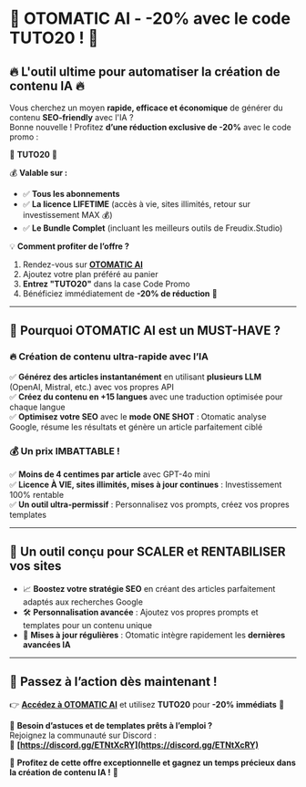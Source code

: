 # 🚀 OTOMATIC AI - **-20% avec le code TUTO20** ! 🎯  

## 🔥 L'outil ultime pour automatiser la création de contenu IA 🔥  

Vous cherchez un moyen **rapide, efficace et économique** de générer du contenu **SEO-friendly** avec l'IA ?  
Bonne nouvelle ! Profitez **d’une réduction exclusive de -20%** avec le code promo :  

🎁 **TUTO20** 🎁  

💰 **Valable sur :**  
- ✅ **Tous les abonnements**  
- ✅ **La licence LIFETIME** (accès à vie, sites illimités, retour sur investissement MAX 💰)  
- ✅ **Le Bundle Complet** (incluant les meilleurs outils de Freudix.Studio)  

💡 **Comment profiter de l’offre ?**  
1. Rendez-vous sur **[OTOMATIC AI](https://otomatic.ai/)**  
2. Ajoutez votre plan préféré au panier  
3. **Entrez "TUTO20"** dans la case Code Promo  
4. Bénéficiez immédiatement de **-20% de réduction** 🎉  

---

## 🚀 Pourquoi **OTOMATIC AI** est un MUST-HAVE ?  

### 🔥 **Création de contenu ultra-rapide avec l’IA**  
✅ **Générez des articles instantanément** en utilisant **plusieurs LLM** (OpenAI, Mistral, etc.) avec vos propres API  
✅ **Créez du contenu en +15 langues** avec une traduction optimisée pour chaque langue  
✅ **Optimisez votre SEO** avec le **mode ONE SHOT** : Otomatic analyse Google, résume les résultats et génère un article parfaitement ciblé  

### 💰 **Un prix IMBATTABLE !**  
✅ **Moins de 4 centimes par article** avec GPT-4o mini  
✅ **Licence À VIE, sites illimités, mises à jour continues** : Investissement 100% rentable  
✅ **Un outil ultra-permissif** : Personnalisez vos prompts, créez vos propres templates  

---

## 🔧 **Un outil conçu pour SCALER et RENTABILISER vos sites**  
- 📈 **Boostez votre stratégie SEO** en créant des articles parfaitement adaptés aux recherches Google  
- 🛠️ **Personnalisation avancée** : Ajoutez vos propres prompts et templates pour un contenu unique  
- 🔄 **Mises à jour régulières** : Otomatic intègre rapidement les **dernières avancées IA**  

---

## 🎯 **Passez à l’action dès maintenant !**  
👉 **[Accédez à OTOMATIC AI](https://otomatic.ai/)** et utilisez **TUTO20** pour **-20% immédiats** 🎁  

💬 **Besoin d’astuces et de templates prêts à l’emploi ?**  
Rejoignez la communauté sur Discord :  
🔗 **[https://discord.gg/ETNtXcRY](https://discord.gg/ETNtXcRY)**  

🚀 **Profitez de cette offre exceptionnelle et gagnez un temps précieux dans la création de contenu IA !** 🚀  
